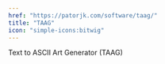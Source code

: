 ```yaml
---
href: "https://patorjk.com/software/taag/"
title: "TAAG"
icon: "simple-icons:bitwig"
---
```


Text to ASCII Art Generator (TAAG)
